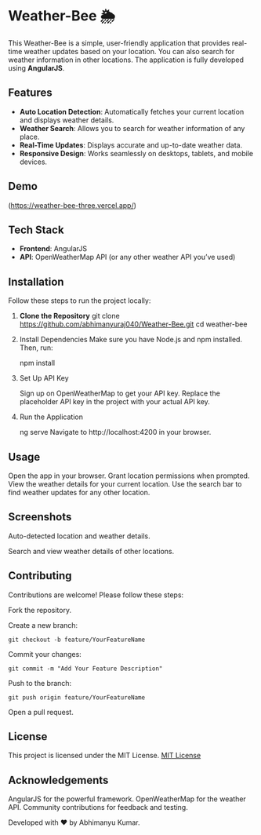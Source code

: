 # Weather-Bee 🌦️

This Weather-Bee is a simple, user-friendly application that provides real-time weather updates based on your location. You can also search for weather information in other locations. The application is fully developed using **AngularJS**.

## Features

- **Auto Location Detection**: Automatically fetches your current location and displays weather details.
- **Weather Search**: Allows you to search for weather information of any place.
- **Real-Time Updates**: Displays accurate and up-to-date weather data.
- **Responsive Design**: Works seamlessly on desktops, tablets, and mobile devices.

## Demo
(https://weather-bee-three.vercel.app/)

## Tech Stack
- **Frontend**: AngularJS
- **API**: OpenWeatherMap API (or any other weather API you’ve used)

## Installation
Follow these steps to run the project locally:

1. **Clone the Repository**
   git clone https://github.com/abhimanyuraj040/Weather-Bee.git
   cd weather-bee

2. Install Dependencies Make sure you have Node.js and npm installed. Then, run:

    npm install

3. Set Up API Key

    Sign up on OpenWeatherMap to get your API key.
    Replace the placeholder API key in the project with your actual API key.
    
4. Run the Application

    ng serve
    Navigate to http://localhost:4200 in your browser.

## Usage
Open the app in your browser.
Grant location permissions when prompted.
View the weather details for your current location.
Use the search bar to find weather updates for any other location.

## Screenshots
Auto-detected location and weather details.

Search and view weather details of other locations.

## Contributing
Contributions are welcome! Please follow these steps:

Fork the repository.

Create a new branch:

    git checkout -b feature/YourFeatureName

Commit your changes:

    git commit -m "Add Your Feature Description"

Push to the branch:

    git push origin feature/YourFeatureName
    
Open a pull request.

## License
This project is licensed under the MIT License. [MIT License](LICENSE)

## Acknowledgements
AngularJS for the powerful framework.
OpenWeatherMap for the weather API.
Community contributions for feedback and testing.

Developed with ❤️ by Abhimanyu Kumar.
